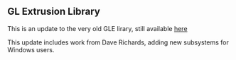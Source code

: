 
GL Extrusion Library
--------------------

This is an update to the very old GLE lirary, still available
[here](https://www.linas.org/gle/)

This update includes work from Dave Richards, adding new subsystems
for Windows users.
